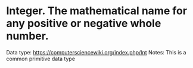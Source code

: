 # Integer. The mathematical name for any positive or negative whole number.

Data type: https://computersciencewiki.org/index.php/Int
Notes: This is a common primitive data type